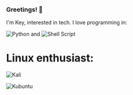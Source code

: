 ### Greetings! 👋

I'm Key, interested in tech. I love programming in:

![Python](https://img.shields.io/badge/python-3670A0?style=for-the-badge&logo=python&logoColor=ffdd54) and ![Shell Script](https://img.shields.io/badge/shell_script-%23121011.svg?style=for-the-badge&logo=gnu-bash&logoColor=white)

# Linux enthusiast: 

![Kali](https://img.shields.io/badge/Kali-268BEE?style=for-the-badge&logo=kalilinux&logoColor=white)

![Kubuntu](https://img.shields.io/badge/-KUbuntu-%230079C1?style=for-the-badge&logo=kubuntu&logoColor=white)

